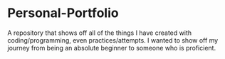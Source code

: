 # Personal-Portfolio
A repository that shows off all of the things I have created with coding/programming, even practices/attempts.
I wanted to show off my journey from being an absolute beginner to someone who is proficient.
